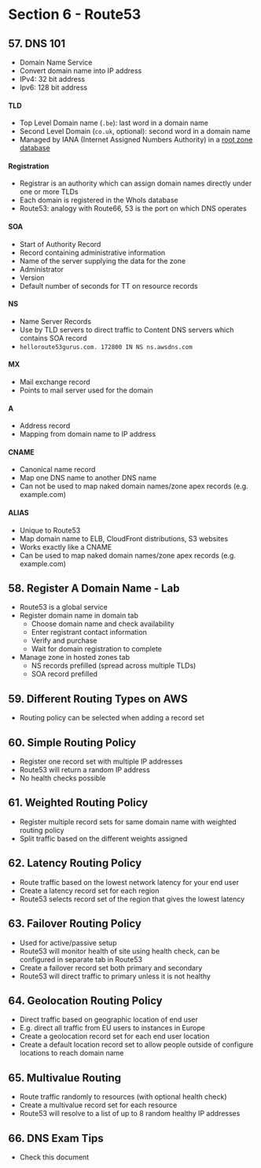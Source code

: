 # Section 6 - Route53 

## 57. DNS 101
- Domain Name Service
- Convert domain name into IP address
- IPv4: 32 bit address
- Ipv6: 128 bit address

#### TLD
- Top Level Domain name (`.be`): last word in a domain name
- Second Level Domain (`co.uk`, optional): second word in a domain name
- Managed by IANA (Internet Assigned Numbers Authority) in a [root zone database](http://www.iana.org/domains/root/db)

#### Registration
- Registrar is an authority which can assign domain names directly under one or more TLDs
- Each domain is registered in the WhoIs database
- Route53: analogy with Route66, 53 is the port on which DNS operates

#### SOA
- Start of Authority Record
- Record containing administrative information
- Name of the server supplying the data for the zone
- Administrator
- Version
- Default number of seconds for TT on resource records

#### NS
- Name Server Records
- Use by TLD servers to direct traffic to Content DNS servers which contains SOA record
- `helloroute53gurus.com. 172800 IN NS ns.awsdns.com`

#### MX
- Mail exchange record
- Points to mail server used for the domain

#### A
- Address record
- Mapping from domain name to IP address

#### CNAME
- Canonical name record
- Map one DNS name to another DNS name
- Can not be used to map naked domain names/zone apex records (e.g. example.com)

#### ALIAS
- Unique to Route53
- Map domain name to ELB, CloudFront distributions, S3 websites
- Works exactly like a CNAME
- Can be used to map naked domain names/zone apex records (e.g. example.com)


## 58. Register A Domain Name - Lab
- Route53 is a global service
- Register domain name in domain tab
    - Choose domain name and check availability
    - Enter registrant contact information
    - Verify and purchase
    - Wait for domain registration to complete
- Manage zone in hosted zones tab
    - NS records prefilled (spread across multiple TLDs)
    - SOA record prefilled
    

## 59. Different Routing Types on AWS
- Routing policy can be selected when adding a record set


## 60. Simple Routing Policy
- Register one record set with multiple IP addresses
- Route53 will return a random IP address
- No health checks possible


## 61. Weighted Routing Policy
- Register multiple record sets for same domain name with weighted routing policy
- Split traffic based on the different weights assigned


## 62. Latency Routing Policy
- Route traffic based on the lowest network latency for your end user
- Create a latency record set for each region
- Route53 selects record set of the region that gives the lowest latency


## 63. Failover Routing Policy
- Used for active/passive setup
- Route53 will monitor health of site using health check, can be configured in separate tab in Route53
- Create a failover record set both primary and secondary
- Route53 will direct traffic to primary unless it is not healthy


## 64. Geolocation Routing Policy
- Direct traffic based on geographic location of end user
- E.g. direct all traffic from EU users to instances in Europe
- Create a geolocation record set for each end user location
- Create a default location record set to allow people outside of configure locations to reach domain name  


## 65. Multivalue Routing
- Route traffic randomly to resources (with optional health check)
- Create a multivalue record set for each resource
- Route53 will resolve to a list of up to 8 random healthy IP addresses


## 66. DNS Exam Tips
- Check this document